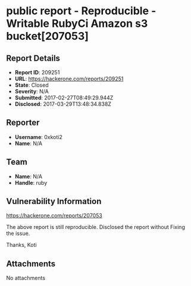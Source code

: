 # public report - Reproducible - Writable RubyCi Amazon s3 bucket[207053]

## Report Details
- **Report ID**: 209251
- **URL**: https://hackerone.com/reports/209251
- **State**: Closed
- **Severity**: N/A
- **Submitted**: 2017-02-27T08:49:29.944Z
- **Disclosed**: 2017-03-29T13:48:34.838Z

## Reporter
- **Username**: 0xkoti2
- **Name**: N/A

## Team
- **Name**: N/A
- **Handle**: ruby

## Vulnerability Information
https://hackerone.com/reports/207053

The above report is still reproducible. 
Disclosed the report without Fixing the issue.

Thanks,
Koti

## Attachments
No attachments
